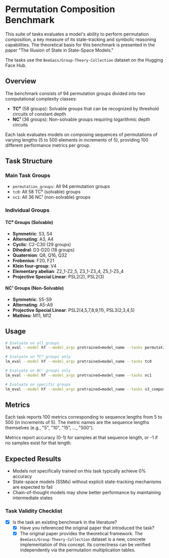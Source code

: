 # Permutation Composition Benchmark

This suite of tasks evaluates a model's ability to perform permutation composition, a key measure of its state-tracking and symbolic reasoning capabilities. The theoretical basis for this benchmark is presented in the paper "The Illusion of State in State-Space Models."

The tasks use the `BeeGass/Group-Theory-Collection` dataset on the Hugging Face Hub.

## Overview

The benchmark consists of 94 permutation groups divided into two computational complexity classes:
- **TC⁰** (58 groups): Solvable groups that can be recognized by threshold circuits of constant depth
- **NC¹** (36 groups): Non-solvable groups requiring logarithmic depth circuits

Each task evaluates models on composing sequences of permutations of varying lengths (5 to 500 elements in increments of 5), providing 100 different performance metrics per group.

## Task Structure

### Main Task Groups
- `permutation_groups`: All 94 permutation groups
- `tc0`: All 58 TC⁰ (solvable) groups
- `nc1`: All 36 NC¹ (non-solvable) groups

### Individual Groups

#### TC⁰ Groups (Solvable)
- **Symmetric**: S3, S4
- **Alternating**: A3, A4
- **Cyclic**: C2-C30 (29 groups)
- **Dihedral**: D3-D20 (18 groups)
- **Quaternion**: Q8, Q16, Q32
- **Frobenius**: F20, F21
- **Klein four-group**: V4
- **Elementary abelian**: Z2_1-Z2_5, Z3_1-Z3_4, Z5_1-Z5_4
- **Projective Special Linear**: PSL2(2), PSL2(3)

#### NC¹ Groups (Non-Solvable)
- **Symmetric**: S5-S9
- **Alternating**: A5-A9
- **Projective Special Linear**: PSL2(4,5,7,8,9,11), PSL3(2,3,4,5)
- **Mathieu**: M11, M12

## Usage

```bash
# Evaluate on all groups
lm_eval --model hf --model_args pretrained=model_name --tasks permutation_groups

# Evaluate on TC⁰ groups only
lm_eval --model hf --model_args pretrained=model_name --tasks tc0

# Evaluate on NC¹ groups only
lm_eval --model hf --model_args pretrained=model_name --tasks nc1

# Evaluate on specific groups
lm_eval --model hf --model_args pretrained=model_name --tasks s3_composition,a5_composition
```

## Metrics

Each task reports 100 metrics corresponding to sequence lengths from 5 to 500 (in increments of 5). The metric names are the sequence lengths themselves (e.g., "5", "10", "15", ..., "500").

Metrics report accuracy (0-1) for samples at that sequence length, or -1 if no samples exist for that length.

## Expected Results

- Models not specifically trained on this task typically achieve 0% accuracy
- State-space models (SSMs) without explicit state-tracking mechanisms are expected to fail
- Chain-of-thought models may show better performance by maintaining intermediate states

### Task Validity Checklist

- [x] Is the task an existing benchmark in the literature?
  - [x] Have you referenced the original paper that introduced the task?
  - [x] The original paper provides the theoretical framework. The `BeeGass/Group-Theory-Collection` dataset is a new, concrete implementation of this concept. Its correctness can be verified independently via the permutation multiplication tables.
